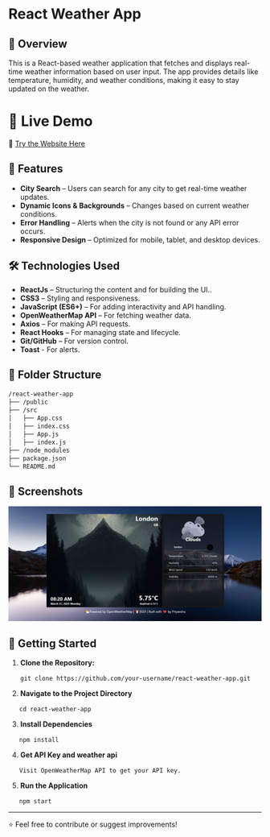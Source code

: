 # React Weather App

## 📌 Overview
This is a React-based weather application that fetches and displays real-time weather information based on user input. The app provides details like temperature, humidity, and weather conditions, making it easy to stay updated on the weather.

# 🚀 Live Demo
🔗 [Try the Website Here](https://weather-app-by-priyanshu.netlify.app/)

## 🎨 Features
- **City Search** – Users can search for any city to get real-time weather updates.
- **Dynamic Icons & Backgrounds** – Changes based on current weather conditions.
- **Error Handling** – Alerts when the city is not found or any API error occurs.
- **Responsive Design** – Optimized for mobile, tablet, and desktop devices.

## 🛠️ Technologies Used
- **ReactJs** – Structuring the content and  for building the UI..
- **CSS3** – Styling and responsiveness.
- **JavaScript (ES6+)** – For adding interactivity and API handling.
- **OpenWeatherMap API** – For fetching weather data.
- **Axios** – For making API requests.
- **React Hooks** – For managing state and lifecycle.
- **Git/GitHub** – For version control.
- **Toast** - For alerts.


## 📂 Folder Structure
```
/react-weather-app
├── /public
├── /src
│   ├── App.css
│   ├── index.css
│   ├── App.js
│   ├── index.js
├── /node_modules
├── package.json
└── README.md

```
## 📸 Screenshots
![Demo Screenshot](./public/images/Screenshot.png)


## 🚀 Getting Started
1. **Clone the Repository:**
   ```
   git clone https://github.com/your-username/react-weather-app.git
   ```
2. **Navigate to the Project Directory**
```
   cd react-weather-app
```
3. **Install Dependencies**
```
   npm install
```
4. **Get API Key and weather api**
```
   Visit OpenWeatherMap API to get your API key.
```
5. **Run the Application**
```
   npm start
```


---
⭐ Feel free to contribute or suggest improvements!